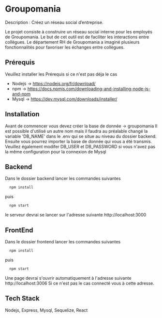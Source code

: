 
# Groupomania


Description : Créez un réseau social d’entreprise.

Le projet consiste à construire un réseau social interne pour les employés de Groupomania. 
Le but de cet outil est de faciliter les interactions entre collègues. 
Le département RH de Groupomania a imaginé plusieurs fonctionnalités 
pour favoriser les échanges entre collègues.

## Prérequis

Veuillez installer les Prérequis si ce n'est pas déja le cas

- Nodejs -> https://nodejs.org/fr/download/
- npm -> https://docs.npmjs.com/downloading-and-installing-node-js-and-npm
- Mysql -> https://dev.mysql.com/downloads/installer/


## Installation

Avant de commencer vous devez  créer la base de donnée -> groupomania
Il est possible d'utilisé un autre nom mais il faudra au préalable changé la variable 'DB_NAME'
dans le .env qui se situe au niveau du dossier backend.  
Ensuite vous pourrez importer la base de donnée qui vous a été transmis.
Veuillez également modifer DB_USER et DB_PASSWORD si vous n'avez pas la même configuration pour la connexion de Mysql

## Backend

Dans le dossier backend lancer les commandes suivantes


```bash
  npm install
```
  puis

```bash
  npm start
```

le serveur devrai se lancer sur l'adresse suivante http://localhost:3000

## FrontEnd

Dans le dossier frontend lancer les commandes suivantes

```bash
  npm install
```
  puis

```bash
  npm start
```

Une page devrai s'ouvrir automatiquement à l'adresse suivante http://localhost:3006
Si ce n'est pas le cas connecté vous à cette adresse.


## Tech Stack

Nodejs, Express, Mysql, Sequelize, React

